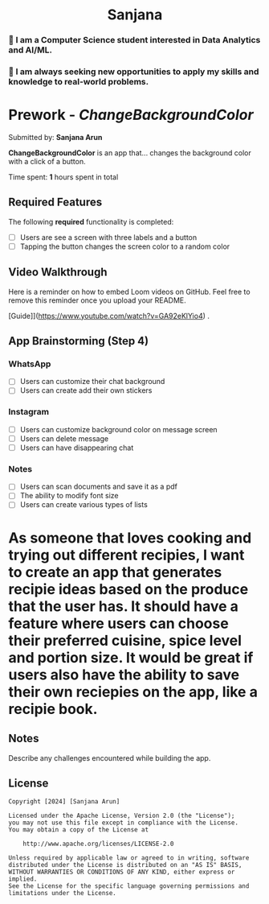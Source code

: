 <h1 align = "center" >Sanjana</h1>

### 🏫 I am a Computer Science student interested in Data Analytics and AI/ML. 
### 🤔 I am always seeking new opportunities to apply my skills and knowledge to real-world problems.

# Prework - *ChangeBackgroundColor*

Submitted by: **Sanjana Arun**

**ChangeBackgroundColor** is an app that... changes the background color with a click of a button. 

Time spent: **1** hours spent in total

## Required Features

The following **required** functionality is completed:

- [ ] Users are see a screen with three labels and a button
- [ ] Tapping the button changes the screen color to a random color
 
## Video Walkthrough

Here is a reminder on how to embed Loom videos on GitHub. Feel free to remove this reminder once you upload your README. 

[Guide]](https://www.youtube.com/watch?v=GA92eKlYio4) .

## App Brainstorming (Step 4)

### WhatsApp
- [ ] Users can customize their chat background
- [ ] Users can create add their own stickers

### Instagram
- [ ] Users can customize background color on message screen
- [ ] Users can delete message
- [ ] Users can have disappearing chat

### Notes
- [ ] Users can scan documents and save it as a pdf
- [ ] The ability to modify font size
- [ ] Users can create various types of lists

# As someone that loves cooking and trying out different recipies, I want to create an app that generates recipie ideas based on the produce that the user has. It should have a feature where users can choose their preferred cuisine, spice level and portion size. It would be great if users also have the ability to save their own reciepies on the app, like a recipie book.  

## Notes

Describe any challenges encountered while building the app.

## License

    Copyright [2024] [Sanjana Arun]

    Licensed under the Apache License, Version 2.0 (the "License");
    you may not use this file except in compliance with the License.
    You may obtain a copy of the License at

        http://www.apache.org/licenses/LICENSE-2.0

    Unless required by applicable law or agreed to in writing, software
    distributed under the License is distributed on an "AS IS" BASIS,
    WITHOUT WARRANTIES OR CONDITIONS OF ANY KIND, either express or implied.
    See the License for the specific language governing permissions and
    limitations under the License.
<!--
**sanslab22/sanslab22** is a ✨ _special_ ✨ repository because its `README.md` (this file) appears on your GitHub profile.

Here are some ideas to get you started:

- 🔭 I’m currently working on ...
- 🌱 I’m currently learning ...
- 👯 I’m looking to collaborate on ...
- 🤔 I’m looking for help with ...
- 💬 Ask me about ...
- 📫 How to reach me: ...
- 😄 Pronouns: ...
- ⚡ Fun fact: ...
-->
